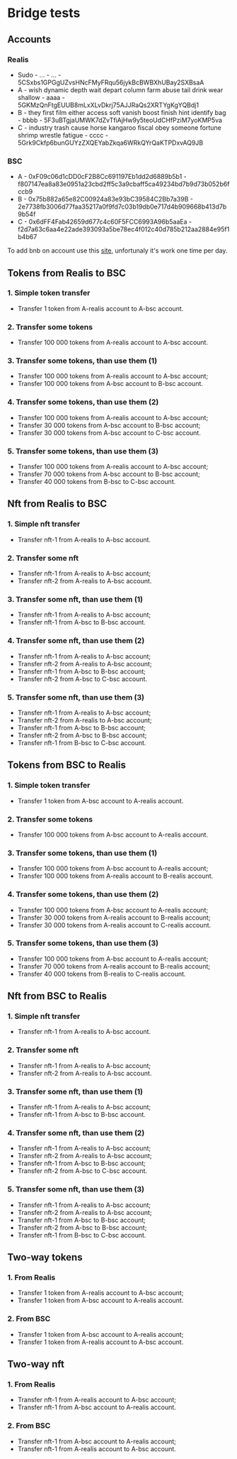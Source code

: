 # Bridge tests

## Accounts

### Realis
- Sudo 	- ... 																						- ...	- 5CSxbs1GPGgUZvsHNcFMyFRqu56jykBcBWBXhUBay2SXBsaA
- A 	- wish dynamic depth wait depart column farm abuse tail drink wear shallow 					- aaaa 	- 5GKMzQnFtgEUUB8mLxXLvDkrj75AJJRaQs2XRTYgKgYQBdj1
- B 	- they first film either access soft vanish boost finish hint identify bag 					- bbbb 	- 5F3uBTgjaUMWK7dZvTfiAjHw9y5teoUdCHfPziM7yoKMP5va
- C 	- industry trash cause horse kangaroo fiscal obey someone fortune shrimp wrestle fatigue 	- cccc 	- 5Grk9Ckfp6bunGUYzZXQEYabZkqa6WRkQYrQaKTPDxvAQ9JB
### BSC
- A - 0xF09c06d1cDD0cF2B8Cc691197Eb1dd2d6889b5b1 - f807147ea8a83e0951a23cbd2ff5c3a9cbaff5ca49234bd7b9d73b052b6fccb9
- B - 0x75b882a65e82C00924a83e93bC39584C2Bb7a39B - 2e7738fb3006d77faa35217a0f9fd7c03b19db0e717d4b909668b413d7b9b54f
- C - 0x6dFF4Fab42659d677c4c60F5FCC6993A96b5aaEa - f2d7a63c6aa4e22ade393093a5be78ec4f012c40d785b212aa2884e95f1b4b67

To add bnb on account use this [site](https://testnet.binance.org/faucet-smart), unfortunaly it's work one time per day.

## Tokens from Realis to BSC

### 1. Simple token transfer
- Transfer 1 token from A-realis account to A-bsc account.
### 2. Transfer some tokens
- Transfer 100 000 tokens from A-realis account to A-bsc account.
### 3. Transfer some tokens, than use them (1)
- Transfer 100 000 tokens from A-realis account to A-bsc account;
- Transfer 100 000 tokens from A-bsc account to B-bsc account.
### 4. Transfer some tokens, than use them (2)
- Transfer 100 000 tokens from A-realis account to A-bsc account;
- Transfer 30 000 tokens from A-bsc account to B-bsc account;
- Transfer 30 000 tokens from A-bsc account to C-bsc account.
### 5. Transfer some tokens, than use them (3)
- Transfer 100 000 tokens from A-realis account to A-bsc account;
- Transfer 70 000 tokens from A-bsc account to B-bsc account;
- Transfer 40 000 tokens from B-bsc to C-bsc account.

## Nft from Realis to BSC

### 1. Simple nft transfer
- Transfer nft-1 from A-realis to A-bsc account.
### 2. Transfer some nft
- Transfer nft-1 from A-realis to A-bsc account;
- Transfer nft-2 from A-realis to A-bsc account.
### 3. Transfer some nft, than use them (1)
- Transfer nft-1 from A-realis to A-bsc account;
- Transfer nft-1 from A-bsc to B-bsc account.
### 4. Transfer some nft, than use them (2)
- Transfer nft-1 from A-realis to A-bsc account;
- Transfer nft-2 from A-realis to A-bsc account;
- Transfer nft-1 from A-bsc to B-bsc account;
- Transfer nft-2 from A-bsc to C-bsc account.
### 5. Transfer some nft, than use them (3)
- Transfer nft-1 from A-realis to A-bsc account;
- Transfer nft-2 from A-realis to A-bsc account;
- Transfer nft-1 from A-bsc to B-bsc account;
- Transfer nft-2 from A-bsc to B-bsc account;
- Transfer nft-1 from B-bsc to C-bsc account.

## Tokens from BSC to Realis

### 1. Simple token transfer
- Transfer 1 token from A-bsc account to A-realis account.
### 2. Transfer some tokens
- Transfer 100 000 tokens from A-bsc account to A-realis account.
### 3. Transfer some tokens, than use them (1)
- Transfer 100 000 tokens from A-bsc account to A-realis account;
- Transfer 100 000 tokens from A-realis account to B-realis account.
### 4. Transfer some tokens, than use them (2)
- Transfer 100 000 tokens from A-bsc account to A-realis account;
- Transfer 30 000 tokens from A-realis account to B-realis account;
- Transfer 30 000 tokens from A-realis account to C-realis account.
### 5. Transfer some tokens, than use them (3)
- Transfer 100 000 tokens from A-bsc account to A-realis account;
- Transfer 70 000 tokens from A-realis account to B-realis account;
- Transfer 40 000 tokens from B-realis to C-realis account.

## Nft from BSC to Realis

### 1. Simple nft transfer
- Transfer nft-1 from A-realis to A-bsc account.
### 2. Transfer some nft
- Transfer nft-1 from A-realis to A-bsc account;
- Transfer nft-2 from A-realis to A-bsc account.
### 3. Transfer some nft, than use them (1)
- Transfer nft-1 from A-realis to A-bsc account;
- Transfer nft-1 from A-bsc to B-bsc account.
### 4. Transfer some nft, than use them (2)
- Transfer nft-1 from A-realis to A-bsc account;
- Transfer nft-2 from A-realis to A-bsc account;
- Transfer nft-1 from A-bsc to B-bsc account;
- Transfer nft-2 from A-bsc to C-bsc account.
### 5. Transfer some nft, than use them (3)
- Transfer nft-1 from A-realis to A-bsc account;
- Transfer nft-2 from A-realis to A-bsc account;
- Transfer nft-1 from A-bsc to B-bsc account;
- Transfer nft-2 from A-bsc to B-bsc account;
- Transfer nft-1 from B-bsc to C-bsc account.

## Two-way tokens

### 1. From Realis
- Transfer 1 token from A-realis account to A-bsc account;
- Transfer 1 token from A-bsc account to A-realis account.
### 2. From BSC
- Transfer 1 token from A-bsc account to A-realis account;
- Transfer 1 token from A-realis account to A-bsc account.

## Two-way nft

### 1. From Realis
- Transfer nft-1 from A-realis account to A-bsc account;
- Transfer nft-1 from A-bsc account to A-realis account.
### 2. From BSC
- Transfer nft-1 from A-bsc account to A-realis account;
- Transfer nft-1 from A-realis account to A-bsc account.